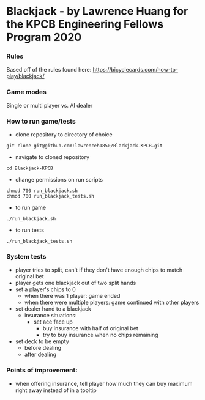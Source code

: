 # Blackjack - by Lawrence Huang for the KPCB Engineering Fellows Program 2020

### Rules
Based off of the rules found here: https://bicyclecards.com/how-to-play/blackjack/

### Game modes
Single or multi player vs. AI dealer

### How to run game/tests
- clone repository to directory of choice
```
git clone git@github.com:lawrenceh1850/Blackjack-KPCB.git
```
- navigate to cloned repository
```
cd Blackjack-KPCB
```
- change permissions on run scripts
```
chmod 700 run_blackjack.sh
chmod 700 run_blackjack_tests.sh
```
- to run game
```
./run_blackjack.sh
```
- to run tests
```
./run_blackjack_tests.sh
```

### System tests
- player tries to split, can't if they don't have enough chips to match original bet
- player gets one blackjack out of two split hands
- set a player's chips to 0
    - when there was 1 player: game ended
    - when there were multiple players: game continued with other players
- set dealer hand to a blackjack
    - insurance situations:
        - set ace face up
            - buy insurance with half of original bet
            - try to buy insurance when no chips remaining
- set deck to be empty
    - before dealing
    - after dealing
            
### Points of improvement:
- when offering insurance, tell player how much they can buy maximum right away instead of in a tooltip